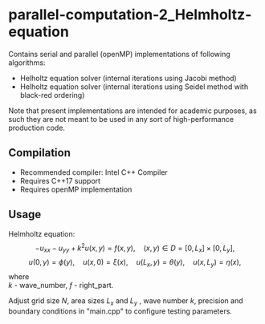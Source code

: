 # parallel-computation-2_Helmholtz-equation

Contains serial and parallel (openMP) implementations of following algorithms:

* Helholtz equation solver (internal iterations using Jacobi method)
* Helholtz equation solver (internal iterations using Seidel method with black-red ordering)

Note that present implementations are intended for academic purposes, as such they are not meant to be used in any sort of high-performance production code.

## Compilation

* Recommended compiler: Intel C++ Compiler
* Requires C++17 support
* Requires openMP implementation

## Usage

Helmholtz equation:<br>
$$-u_{xx} - u_{yy} + k^2 u(x, y) = f(x, y), \quad (x, y) \in D = [0, L_x]\times[0, L_y], $$
$$u(0, y)  = \phi(y),\quad u(x, 0) = \xi(x),\quad  u(L_x, y) = \theta(y),\quad  u(x, L_y) = \eta(x),$$
where<br>
$k$ - wave_number, $f$ - right_part.<br>

Adjust grid size $N$, area sizes $L_x$ and $L_y$ , wave number $k$, precision and boundary conditions in "main.cpp" to configure testing parameters. 
